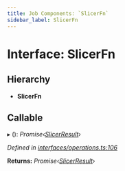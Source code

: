 ```yaml
---
title: Job Components: `SlicerFn`
sidebar_label: SlicerFn
---
```


# Interface: SlicerFn

## Hierarchy

* **SlicerFn**

## Callable

▸ (): *Promise‹[SlicerResult](../overview.md#slicerresult)›*

*Defined in [interfaces/operations.ts:106](https://github.com/terascope/teraslice/blob/d2d877b60/packages/job-components/src/interfaces/operations.ts#L106)*

**Returns:** *Promise‹[SlicerResult](../overview.md#slicerresult)›*
